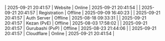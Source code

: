 | 2025-09-21 20:41:57 | Website | Online | 2025-09-21 20:41:54 |
| 2025-09-21 20:41:57 | Registration | Offline | 2025-09-09 16:40:23 |
| 2025-09-21 20:41:57 | Auth Server | Offline | 2025-08-18 09:33:31 |
| 2025-09-21 20:41:57 | Kezan (PvE) | Offline | 2025-08-03 17:58:02 |
| 2025-09-21 20:41:57 | Gurubashi (PvP) | Offline | 2025-08-23 21:44:06 |
| 2025-09-21 20:41:57 | Cloudflare | Online | 2025-09-21 20:41:54 |
